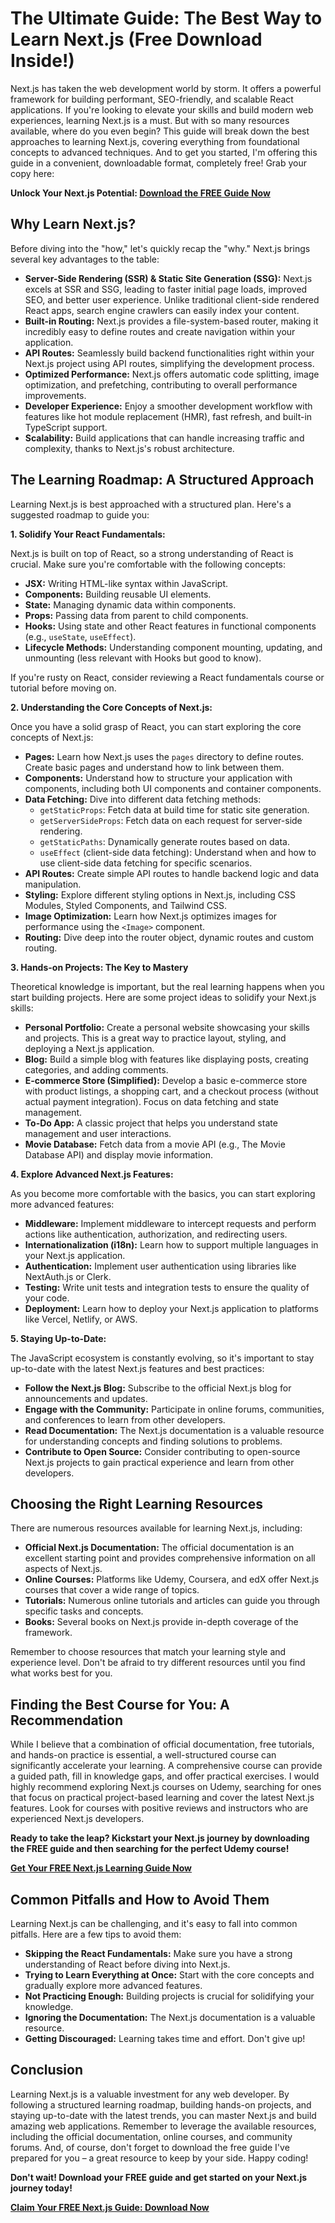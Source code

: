 # The Ultimate Guide: The Best Way to Learn Next.js (Free Download Inside!)

Next.js has taken the web development world by storm. It offers a powerful framework for building performant, SEO-friendly, and scalable React applications. If you're looking to elevate your skills and build modern web experiences, learning Next.js is a must. But with so many resources available, where do you even begin? This guide will break down the best approaches to learning Next.js, covering everything from foundational concepts to advanced techniques. And to get you started, I'm offering this guide in a convenient, downloadable format, completely free! Grab your copy here:

**Unlock Your Next.js Potential: [Download the FREE Guide Now](https://udemywork.com/best-way-to-learn-next-js)**

## Why Learn Next.js?

Before diving into the "how," let's quickly recap the "why." Next.js brings several key advantages to the table:

*   **Server-Side Rendering (SSR) & Static Site Generation (SSG):** Next.js excels at SSR and SSG, leading to faster initial page loads, improved SEO, and better user experience. Unlike traditional client-side rendered React apps, search engine crawlers can easily index your content.
*   **Built-in Routing:** Next.js provides a file-system-based router, making it incredibly easy to define routes and create navigation within your application.
*   **API Routes:** Seamlessly build backend functionalities right within your Next.js project using API routes, simplifying the development process.
*   **Optimized Performance:** Next.js offers automatic code splitting, image optimization, and prefetching, contributing to overall performance improvements.
*   **Developer Experience:** Enjoy a smoother development workflow with features like hot module replacement (HMR), fast refresh, and built-in TypeScript support.
*   **Scalability:** Build applications that can handle increasing traffic and complexity, thanks to Next.js's robust architecture.

## The Learning Roadmap: A Structured Approach

Learning Next.js is best approached with a structured plan. Here's a suggested roadmap to guide you:

**1. Solidify Your React Fundamentals:**

Next.js is built on top of React, so a strong understanding of React is crucial.  Make sure you're comfortable with the following concepts:

*   **JSX:**  Writing HTML-like syntax within JavaScript.
*   **Components:**  Building reusable UI elements.
*   **State:**  Managing dynamic data within components.
*   **Props:**  Passing data from parent to child components.
*   **Hooks:**  Using state and other React features in functional components (e.g., `useState`, `useEffect`).
*   **Lifecycle Methods:**  Understanding component mounting, updating, and unmounting (less relevant with Hooks but good to know).

If you're rusty on React, consider reviewing a React fundamentals course or tutorial before moving on.

**2. Understanding the Core Concepts of Next.js:**

Once you have a solid grasp of React, you can start exploring the core concepts of Next.js:

*   **Pages:**  Learn how Next.js uses the `pages` directory to define routes. Create basic pages and understand how to link between them.
*   **Components:**  Understand how to structure your application with components, including both UI components and container components.
*   **Data Fetching:**  Dive into different data fetching methods:
    *   `getStaticProps`:  Fetch data at build time for static site generation.
    *   `getServerSideProps`:  Fetch data on each request for server-side rendering.
    *   `getStaticPaths`:  Dynamically generate routes based on data.
    *   `useEffect` (client-side data fetching): Understand when and how to use client-side data fetching for specific scenarios.
*   **API Routes:**  Create simple API routes to handle backend logic and data manipulation.
*   **Styling:**  Explore different styling options in Next.js, including CSS Modules, Styled Components, and Tailwind CSS.
*   **Image Optimization:**  Learn how Next.js optimizes images for performance using the `<Image>` component.
*   **Routing:** Dive deep into the router object, dynamic routes and custom routing.

**3. Hands-on Projects: The Key to Mastery**

Theoretical knowledge is important, but the real learning happens when you start building projects. Here are some project ideas to solidify your Next.js skills:

*   **Personal Portfolio:** Create a personal website showcasing your skills and projects. This is a great way to practice layout, styling, and deploying a Next.js application.
*   **Blog:** Build a simple blog with features like displaying posts, creating categories, and adding comments.
*   **E-commerce Store (Simplified):** Develop a basic e-commerce store with product listings, a shopping cart, and a checkout process (without actual payment integration). Focus on data fetching and state management.
*   **To-Do App:** A classic project that helps you understand state management and user interactions.
*   **Movie Database:** Fetch data from a movie API (e.g., The Movie Database API) and display movie information.

**4. Explore Advanced Next.js Features:**

As you become more comfortable with the basics, you can start exploring more advanced features:

*   **Middleware:** Implement middleware to intercept requests and perform actions like authentication, authorization, and redirecting users.
*   **Internationalization (i18n):**  Learn how to support multiple languages in your Next.js application.
*   **Authentication:**  Implement user authentication using libraries like NextAuth.js or Clerk.
*   **Testing:**  Write unit tests and integration tests to ensure the quality of your code.
*   **Deployment:**  Learn how to deploy your Next.js application to platforms like Vercel, Netlify, or AWS.

**5. Staying Up-to-Date:**

The JavaScript ecosystem is constantly evolving, so it's important to stay up-to-date with the latest Next.js features and best practices:

*   **Follow the Next.js Blog:**  Subscribe to the official Next.js blog for announcements and updates.
*   **Engage with the Community:**  Participate in online forums, communities, and conferences to learn from other developers.
*   **Read Documentation:**  The Next.js documentation is a valuable resource for understanding concepts and finding solutions to problems.
*   **Contribute to Open Source:** Consider contributing to open-source Next.js projects to gain practical experience and learn from other developers.

## Choosing the Right Learning Resources

There are numerous resources available for learning Next.js, including:

*   **Official Next.js Documentation:** The official documentation is an excellent starting point and provides comprehensive information on all aspects of Next.js.
*   **Online Courses:** Platforms like Udemy, Coursera, and edX offer Next.js courses that cover a wide range of topics.
*   **Tutorials:**  Numerous online tutorials and articles can guide you through specific tasks and concepts.
*   **Books:**  Several books on Next.js provide in-depth coverage of the framework.

Remember to choose resources that match your learning style and experience level.  Don't be afraid to try different resources until you find what works best for you.

## Finding the Best Course for You: A Recommendation

While I believe that a combination of official documentation, free tutorials, and hands-on practice is essential, a well-structured course can significantly accelerate your learning.  A comprehensive course can provide a guided path, fill in knowledge gaps, and offer practical exercises. I would highly recommend exploring Next.js courses on Udemy, searching for ones that focus on practical project-based learning and cover the latest Next.js features. Look for courses with positive reviews and instructors who are experienced Next.js developers.

**Ready to take the leap? Kickstart your Next.js journey by downloading the FREE guide and then searching for the perfect Udemy course!**

**[Get Your FREE Next.js Learning Guide Now](https://udemywork.com/best-way-to-learn-next-js)**

## Common Pitfalls and How to Avoid Them

Learning Next.js can be challenging, and it's easy to fall into common pitfalls. Here are a few tips to avoid them:

*   **Skipping the React Fundamentals:** Make sure you have a strong understanding of React before diving into Next.js.
*   **Trying to Learn Everything at Once:** Start with the core concepts and gradually explore more advanced features.
*   **Not Practicing Enough:** Building projects is crucial for solidifying your knowledge.
*   **Ignoring the Documentation:** The Next.js documentation is a valuable resource.
*   **Getting Discouraged:** Learning takes time and effort. Don't give up!

## Conclusion

Learning Next.js is a valuable investment for any web developer. By following a structured learning roadmap, building hands-on projects, and staying up-to-date with the latest trends, you can master Next.js and build amazing web applications.  Remember to leverage the available resources, including the official documentation, online courses, and community forums. And, of course, don't forget to download the free guide I've prepared for you – a great resource to keep by your side. Happy coding!

**Don't wait! Download your FREE guide and get started on your Next.js journey today!**

**[Claim Your FREE Next.js Guide: Download Now](https://udemywork.com/best-way-to-learn-next-js)**
